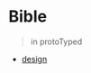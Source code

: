 # Bible

> in protoTyped

- [design](https://www.figma.com/file/rvwAoJ6yUjjX3ihomrpwqZ/Bible?node-id=0%3A1)

